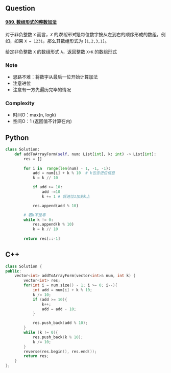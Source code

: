 ## Question 

#### [989. 数组形式的整数加法](https://leetcode-cn.com/problems/add-to-array-form-of-integer/)

对于非负整数 `X` 而言，*`X`* 的*数组形式*是每位数字按从左到右的顺序形成的数组。例如，如果 `X = 1231`，那么其数组形式为 `[1,2,3,1]`。

给定非负整数 `X` 的数组形式 `A`，返回整数 `X+K` 的数组形式

### Note

- 思路不难：将数字从最后一位开始计算加法
- 注意进位
- 注意有一方先遍历完毕的情况

### Complexity

- 时间O：max(n, logk)
- 空间O：1 (返回值不计算在内)

## Python

```python
class Solution:
    def addToArrayForm(self, num: List[int], k: int) -> List[int]:
        res = []
        
        for i in  range(len(num) - 1, -1, -1):
            add = num[i] + k % 10  # k包含进位信息
            k = k // 10

            if add >= 10:
                add -=10
                k += 1 # 将进位1加到k上

            res.append(add % 10)

        # 若k不是零
        while k != 0:
            res.append(k % 10)
            k = k // 10
        
        return res[::-1]
```

## C++

```C++
class Solution {
public:
    vector<int> addToArrayForm(vector<int>& num, int k) {
        vector<int> res;
        for(int i = num.size() - 1; i >= 0; i--){
            int add = num[i] + k % 10;
            k /= 10;
            if (add >= 10){
                k++;
                add = add - 10;
            }

            res.push_back(add % 10);
        }
        while (k != 0){
            res.push_back(k % 10);
            k /= 10;
        }
        reverse(res.begin(), res.end());
        return res;
    }
};
```

